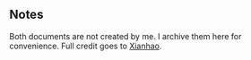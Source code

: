 ## Notes

Both documents are not created by me. I archive them here for convenience. Full credit goes to [Xianhao](https://www.comp.nus.edu.sg/~xianhao/).
